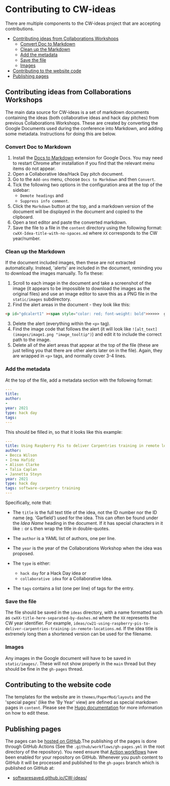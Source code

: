 # Contributing to CW-ideas
There are multiple components to the CW-ideas project that are accepting contributions.

* [Contributing ideas from Collaborations Workshops](#contributing-ideas-from-collaborations-workshops)
  * [Convert Doc to Markdown](#convert-doc-to-markdown)
  * [Clean up the Markdown](#clean-up-the-markdown)
  * [Add the metadata](#add-the-metadata)
  * [Save the file](#save-the-file)
  * [Images](#images)
* [Contributing to the website code](#contributing-to-the-website-code)
* [Publishing pages](#publishing-pages)



## Contributing ideas from Collaborations Workshops

The main data source for CW-ideas is a set of markdown documents containing the ideas (both collaborative ideas and hack day pitches) from previous Collaborations Workshops. These are created by converting the Google Documents used during the conference into Markdown, and adding some metadata. Instructions for doing this are below.

### Convert Doc to Markdown
1. Install the [Docs to Markdown](https://workspace.google.com/marketplace/app/docs_to_markdown/700168918607) extension for Google Docs. You may need to restart Chrome after installation if you find that the relevant menu items do not appear.
2. Open a Collaborative Idea/Hack Day pitch document.
3. Go to the `Add-ons` menu, choose `Docs to Markdown` and then `Convert`.
4. Tick the following two options in the configuration area at the top of the sidebar: 
   * `Demote headings` and 
   * `Suppress info comment`.
5. Click the `Markdown` button at the top, and a markdown version of the document will be displayed in the document and copied to the clipboard.
6. Open a text editor and paste the converted markdown.
7. Save the file to a file in the `content` directory using the following format: `cwXX-Idea-title-with-no-spaces.md` where `XX` corresponds to the CW year/number.

### Clean up the Markdown
If the document included images, then these are not extracted automatically. Instead, 'alerts' are included in the document, reminding you to download the images manually. To fix these:
1. Scroll to each image in the document and take a screenshot of the image (it appears to be impossible to download the images as the original files) and use an image editor to save this as a PNG file in the `static/images` subdirectory.
2. Find the alert areas in the document - they look like this:
```html
<p id="gdcalert1" ><span style="color: red; font-weight: bold">>>>>>  gd2md-html alert: inline image link here (to images/image1.png). Store image on your image server and adjust path/filename/extension if necessary. </span><br>(<a href="#">Back to top</a>)(<a href="#gdcalert2">Next alert</a>)<br><span style="color: red; font-weight: bold">>>>>> </span></p>
```
3. Delete the alert (everything within the `<p>` tag).
4. Find the image code that follows the alert (it will look like `![alt_text](images/image1.png "image_tooltip")`) and edit it to include the correct path to the image.
5. Delete all of the alert areas that appear at the top of the file (these are just telling you that there are other alerts later on in the file). Again, they are wrapped in `<p>` tags, and normally cover 3-4 lines.

### Add the metadata
At the top of the file, add a metadata section with the following format:
```yaml
---
title: 
author:
- 
year: 2021
type: hack day
tags: 
---
```

This should be filled in, so that it looks like this example:

```yaml
---
title: Using Raspberry Pis to deliver Carpentries training in remote locations
author:
- Becca Wilson
- Irma Hafidz
- Alison Clarke
- Talia Caplan
- Jannetta Steyn
year: 2021
type: hack day
tags: software-carpentry training
---
```

Specifically, note that:
- The `title` is the full text title of the idea, not the ID number nor the ID name (eg. 'Garfield') used for the idea. This can often be found under the _Idea Name_ heading in the document. If it has special characters in it like `:` or `&` then wrap the title in double-quotes.
- The `author` is a YAML list of authors, one per line.
- The `year` is the year of the Collaborations Workshop when the idea was proposed.
- The `type` is either:
  -  `hack day` for a Hack Day idea or 
  - `collaborative idea` for a Collaborative Idea.

- The `tags` contains a list (one per line) of tags for the entry.

### Save the file
The file should be saved in the `ideas` directory, with a name formatted such as `cwXX-title-here-separated-by-dashes.md` where the `XX` represents the CW year identifier. For example, `ideas/cw21-using-raspberry-pis-to-deliver-carpentries-training-in-remote-locations.md`. If the idea title is extremely long then a shortened version can be used for the filename.

### Images

Any images in the Google document will have to be saved in `static/images/`. These will not show properly in the `main` thread but they should be fine in the `gh-pages` thread.

## Contributing to the website code
The templates for the website are in `themes/PaperMod/layouts` and the 'special pages' (like the 'By Year' view) are defined as special markdown pages in `content`. Please see the [Hugo documentation](https://gohugo.io/documentation/) for more information on how to edit these.

## Publishing pages

The pages can be [hosted on GitHub](https://gohugo.io/hosting-and-deployment/hosting-on-github/).The publishing of the pages is done through GitHub Actions (See the `.github/workflows/gh-pages.yml` in the root directory of the repository). You need ensure that [Action workflows](https://docs.github.com/en/actions/managing-workflow-runs/disabling-and-enabling-a-workflow) have been enabled for your repository on GitHub. Whenever you push content to GitHub it will be processed and published to the `gh-pages` branch which is published on GitHub at:

* [softwaresaved.github.io/CW-ideas/](https://softwaresaved.github.io/CW-ideas/)